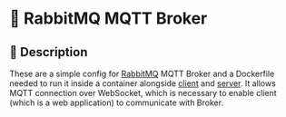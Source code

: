 # :incoming_envelope: RabbitMQ MQTT Broker

## :notebook: Description

These are a simple config for [RabbitMQ](https://www.rabbitmq.com/) MQTT Broker and a Dockerfile needed to run it inside a container alongside [client](client) and [server](server). It allows MQTT connection over WebSocket, which is necessary to enable client (which is a web application) to communicate with Broker.
